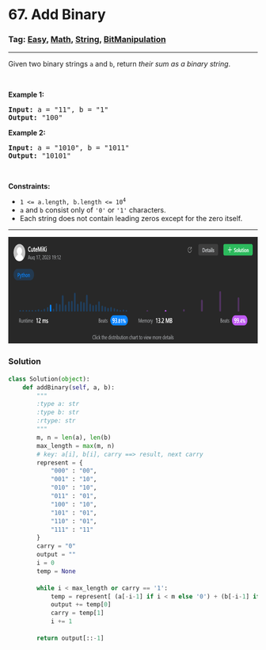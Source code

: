 # 67. Add Binary
### Tag: [Easy](https://github.com/TheOnlyMiki/LeetCode-For-Fun/tree/main#easy-level), [Math](https://github.com/TheOnlyMiki/LeetCode-For-Fun/tree/main#math), [String](https://github.com/TheOnlyMiki/LeetCode-For-Fun/tree/main#string), [BitManipulation](https://github.com/TheOnlyMiki/LeetCode-For-Fun/tree/main#bitmanipulation)
---
<div class="px-5 pt-4"><div class="flex"></div><div class="xFUwe" data-track-load="description_content"><p>Given two binary strings <code>a</code> and <code>b</code>, return <em>their sum as a binary string</em>.</p>

<p>&nbsp;</p>
<p><strong class="example">Example 1:</strong></p>
<pre><strong>Input:</strong> a = "11", b = "1"
<strong>Output:</strong> "100"
</pre><p><strong class="example">Example 2:</strong></p>
<pre><strong>Input:</strong> a = "1010", b = "1011"
<strong>Output:</strong> "10101"
</pre>
<p>&nbsp;</p>
<p><strong>Constraints:</strong></p>

<ul>
	<li><code>1 &lt;= a.length, b.length &lt;= 10<sup>4</sup></code></li>
	<li><code>a</code> and <code>b</code> consist&nbsp;only of <code>'0'</code> or <code>'1'</code> characters.</li>
	<li>Each string does not contain leading zeros except for the zero itself.</li>
</ul>
</div></div>

---
<img src="Submit.png" width="700" height="215" />

### Solution

```python
class Solution(object):
    def addBinary(self, a, b):
        """
        :type a: str
        :type b: str
        :rtype: str
        """
        m, n = len(a), len(b)
        max_length = max(m, n)
        # key: a[i], b[i], carry ==> result, next carry
        represent = {
            "000" : "00",
            "001" : "10",
            "010" : "10",
            "011" : "01",
            "100" : "10",
            "101" : "01",
            "110" : "01",
            "111" : "11"
        }
        carry = "0"
        output = ""
        i = 0
        temp = None
        
        while i < max_length or carry == '1':
            temp = represent[ (a[-i-1] if i < m else '0') + (b[-i-1] if i < n else '0') + carry ]
            output += temp[0]
            carry = temp[1]
            i += 1
                
        return output[::-1]
```
